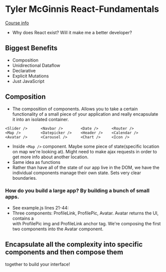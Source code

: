 # Tyler McGinnis React-Fundamentals
[Course info](https://tylermcginnis.com/courses/react-fundamentals/)
- Why does React exist? Will it make me a better developer?

## Biggest Benefits
  - Composition
  - Unidirectional Dataflow
  - Declarative
  - Explicit Mutations
  - Just JavaScript

## Composition
- The composition of components. Allows you to take a certain functionality of a
small piece of your application and really encapsulate it into an isolated container.
```
<Slider />      <Navbar />        <Date />      <Router />
<Map />         <Datepicker />    <Header />    <Calendar />
<Avatar />      <Carousel />      <Chart />     <Icon />    
```
- Inside `<Map />` component. Maybe some piece of state(specific location on map we're
looking at). Might need to make ajax requests in order to get more info about another
location.
- Same idea as functions
- Rather than have all of the state of our app live in the DOM, we have the individual
components manage their own state. Sets very clear boundaries.

### How do you build a large app? By building a bunch of small apps.
- See example.js lines 21-44:
- Three components: ProfileLink, ProfilePic, Avatar. Avatar returns the UI, contains
a <div> with ProfilePic img and ProfileLink anchor tag. We're composing the first two
components into the Avatar component.
## Encapsulate all the complexity into specific components and then compose them
together to build your interface!
